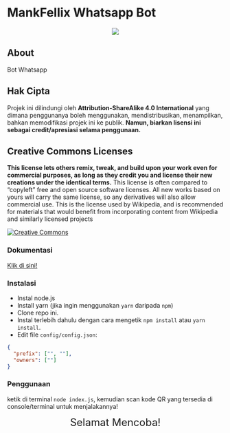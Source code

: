 # MankFellix Whatsapp Bot



<p align="center"><img src="https://media.discordapp.net/attachments/884998007093878828/892686855009624094/Proyek_Baru_43_327D6A1.png" /></p>

## About

Bot Whatsapp

## Hak Cipta

Projek ini dilindungi oleh **Attribution-ShareAlike 4.0 International** yang dimana penggunanya boleh menggunakan, mendistribusikan, menampilkan, bahkan
memodifikasi projek ini ke publik. **Namun, biarkan lisensi ini sebagai credit/apresiasi selama penggunaan.**

## Creative Commons Licenses

**This license lets others remix, tweak, and build upon your work even for commercial purposes, as long as they credit you and license their new creations under the identical terms.** This license is often compared to “copyleft” free and open source software licenses. All new works based on yours will carry the same license, so any derivatives will also allow commercial use. This is the license used by Wikipedia, and is recommended for materials that would benefit from incorporating content from Wikipedia and similarly licensed projects

[![Creative Commons](https://i.creativecommons.org/l/by-sa/4.0/88x31.png)](https://creativecommons.org/licenses/by-sa/4.0/ "Redirect to Creative Commons")

### Dokumentasi

[Klik di sini!](https://pedroslopez.me/whatsapp-web.js/)

### Instalasi

- Instal node.js
- Install yarn (jika ingin menggunakan `yarn` daripada `npm`)
- Clone repo ini.
- Instal terlebih dahulu dengan cara mengetik `npm install` atau `yarn install`.<br>
- Edit file `config/config.json`:

```json
{
  "prefix": ["", ""],
  "owners": [""]
}
```

### Penggunaan

ketik di terminal `node index.js`, kemudian scan kode QR yang tersedia di console/terminal untuk menjalakannya!

<p align="center"><font size = "5">Selamat Mencoba! </font><br></p>
